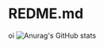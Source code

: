 # REDME.md
oi
![Anurag's GitHub stats](https://github-readme-stats.vercel.app/api?username=marcos&show_icons=true&theme=radical)
